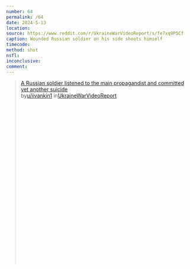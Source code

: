 ```yaml
---
number: 64
permalink: /64
date: 2024-5-13
location: 
source: https://www.reddit.com/r/UkraineWarVideoReport/s/fe7xq9P5Cf
caption: Wounded Russian soldier on his side shoots himself
timecode: 
method: shot
nsfl: 
inconclusive: 
comment: 
---
```

<blockquote class="reddit-embed-bq" style="height:500px" data-embed-height="552"><a href="https://www.reddit.com/r/UkraineWarVideoReport/comments/1cqvocc/a_russian_soldier_listened_to_the_main/">A Russian soldier listened to the main propagandist and committed yet another suicide</a><br> by<a href="https://www.reddit.com/user/iivankin1/">u/iivankin1</a> in<a href="https://www.reddit.com/r/UkraineWarVideoReport/">UkraineWarVideoReport</a></blockquote><script async="" src="https://embed.reddit.com/widgets.js" charset="UTF-8"></script>